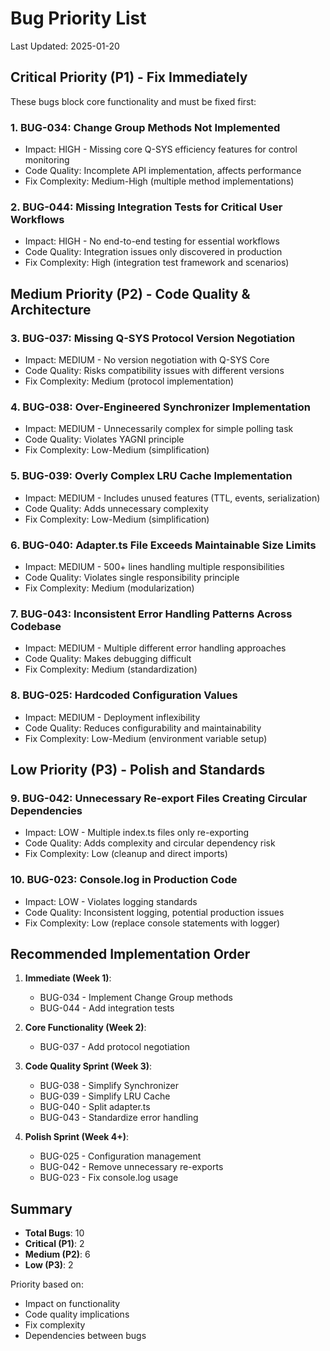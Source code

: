# Bug Priority List

Last Updated: 2025-01-20

## Critical Priority (P1) - Fix Immediately

These bugs block core functionality and must be fixed first:

### 1. BUG-034: Change Group Methods Not Implemented
- Impact: HIGH - Missing core Q-SYS efficiency features for control monitoring
- Code Quality: Incomplete API implementation, affects performance
- Fix Complexity: Medium-High (multiple method implementations)

### 2. BUG-044: Missing Integration Tests for Critical User Workflows
- Impact: HIGH - No end-to-end testing for essential workflows
- Code Quality: Integration issues only discovered in production
- Fix Complexity: High (integration test framework and scenarios)

## Medium Priority (P2) - Code Quality & Architecture

### 3. BUG-037: Missing Q-SYS Protocol Version Negotiation
- Impact: MEDIUM - No version negotiation with Q-SYS Core
- Code Quality: Risks compatibility issues with different versions
- Fix Complexity: Medium (protocol implementation)

### 4. BUG-038: Over-Engineered Synchronizer Implementation
- Impact: MEDIUM - Unnecessarily complex for simple polling task
- Code Quality: Violates YAGNI principle
- Fix Complexity: Low-Medium (simplification)

### 5. BUG-039: Overly Complex LRU Cache Implementation
- Impact: MEDIUM - Includes unused features (TTL, events, serialization)
- Code Quality: Adds unnecessary complexity
- Fix Complexity: Low-Medium (simplification)

### 6. BUG-040: Adapter.ts File Exceeds Maintainable Size Limits
- Impact: MEDIUM - 500+ lines handling multiple responsibilities
- Code Quality: Violates single responsibility principle
- Fix Complexity: Medium (modularization)

### 7. BUG-043: Inconsistent Error Handling Patterns Across Codebase
- Impact: MEDIUM - Multiple different error handling approaches
- Code Quality: Makes debugging difficult
- Fix Complexity: Medium (standardization)

### 8. BUG-025: Hardcoded Configuration Values
- Impact: MEDIUM - Deployment inflexibility
- Code Quality: Reduces configurability and maintainability
- Fix Complexity: Low-Medium (environment variable setup)

## Low Priority (P3) - Polish and Standards

### 9. BUG-042: Unnecessary Re-export Files Creating Circular Dependencies
- Impact: LOW - Multiple index.ts files only re-exporting
- Code Quality: Adds complexity and circular dependency risk
- Fix Complexity: Low (cleanup and direct imports)

### 10. BUG-023: Console.log in Production Code
- Impact: LOW - Violates logging standards
- Code Quality: Inconsistent logging, potential production issues
- Fix Complexity: Low (replace console statements with logger)

## Recommended Implementation Order

1. **Immediate (Week 1)**:
   - BUG-034 - Implement Change Group methods
   - BUG-044 - Add integration tests
   
2. **Core Functionality (Week 2)**:
   - BUG-037 - Add protocol negotiation
   
3. **Code Quality Sprint (Week 3)**:
   - BUG-038 - Simplify Synchronizer
   - BUG-039 - Simplify LRU Cache
   - BUG-040 - Split adapter.ts
   - BUG-043 - Standardize error handling
   
4. **Polish Sprint (Week 4+)**:
   - BUG-025 - Configuration management
   - BUG-042 - Remove unnecessary re-exports
   - BUG-023 - Fix console.log usage

## Summary

- **Total Bugs**: 10
- **Critical (P1)**: 2
- **Medium (P2)**: 6
- **Low (P3)**: 2

Priority based on:
- Impact on functionality
- Code quality implications
- Fix complexity
- Dependencies between bugs